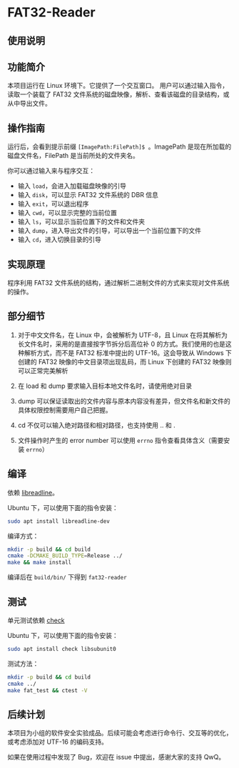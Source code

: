 # FAT32-Reader

## 使用说明

## 功能简介

本项目运行在 Linux 环境下。它提供了一个交互窗口。
用户可以通过输入指令，读取一个装载了 FAT32 文件系统的磁盘映像，解析、查看该磁盘的目录结构，或从中导出文件。

## 操作指南

运行后，会看到提示前缀 `[ImagePath:FilePath]$ `。ImagePath 是现在所加载的磁盘文件名，FilePath 是当前所处的文件夹名。

你可以通过输入来与程序交互：

- 输入 `load`，会进入加载磁盘映像的引导
- 输入 `disk`，可以显示 FAT32 文件系统的 DBR 信息
- 输入 `exit`，可以退出程序
- 输入 `cwd`，可以显示完整的当前位置
- 输入 `ls`，可以显示当前位置下的文件和文件夹
- 输入 `dump`，进入导出文件的引导，可以导出一个当前位置下的文件
- 输入 `cd`，进入切换目录的引导

## 实现原理

程序利用 FAT32 文件系统的结构，通过解析二进制文件的方式来实现对文件系统的操作。

## 部分细节

1. 对于中文文件名，在 Linux 中，会被解析为 UTF-8，且 Linux 在将其解析为长文件名时，采用的是直接按字节拆分后高位补 0 的方式。我们使用的也是这种解析方式，而不是 FAT32 标准中提出的 UTF-16。这会导致从 Windows 下创建的 FAT32 映像的中文目录项出现乱码，而 Linux 下创建的 FAT32 映像则可以正常完美解析

2. 在 load 和 dump 要求输入目标本地文件名时，请使用绝对目录

3. dump 可以保证读取出的文件内容与原本内容没有差异，但文件名和新文件的具体权限控制需要用户自己把握。

4. cd 不仅可以输入绝对路径和相对路径，也支持使用 .. 和 .

5. 文件操作时产生的 error number 可以使用 `errno` 指令查看具体含义（需要安装 `errno`）

## 编译

依赖 [libreadline](https://tiswww.case.edu/php/chet/readline/rltop.html)。

Ubuntu 下，可以使用下面的指令安装：

```bash
sudo apt install libreadline-dev
```

编译方式：

```bash
mkdir -p build && cd build
cmake -DCMAKE_BUILD_TYPE=Release ../
make && make install
```

编译后在 `build/bin/` 下得到 `fat32-reader`

## 测试

单元测试依赖 [check](https://libcheck.github.io/check/)

Ubuntu 下，可以使用下面的指令安装：

```bash
sudo apt install check libsubunit0
```

测试方法：

```bash
mkdir -p build && cd build
cmake ../
make fat_test && ctest -V
```

## 后续计划

本项目为小组的软件安全实验成品。后续可能会考虑进行命令行、交互等的优化，或考虑添加对 UTF-16 的编码支持。

如果在使用过程中发现了 Bug，欢迎在 issue 中提出，感谢大家的支持 QwQ。
